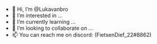 - 👋 Hi, I’m @Lukavanbro
- 👀 I’m interested in ...
- 🌱 I’m currently learning ...
- 💞️ I’m looking to collaborate on ...
- 📫 You can reach me on discord: (FietsenDief_22#8862)

<!---
Lukavanbro/Lukavanbro is a ✨ special ✨ repository because its `README.md` (this file) appears on your GitHub profile.
You can click the Preview link to take a look at your changes.
--->
